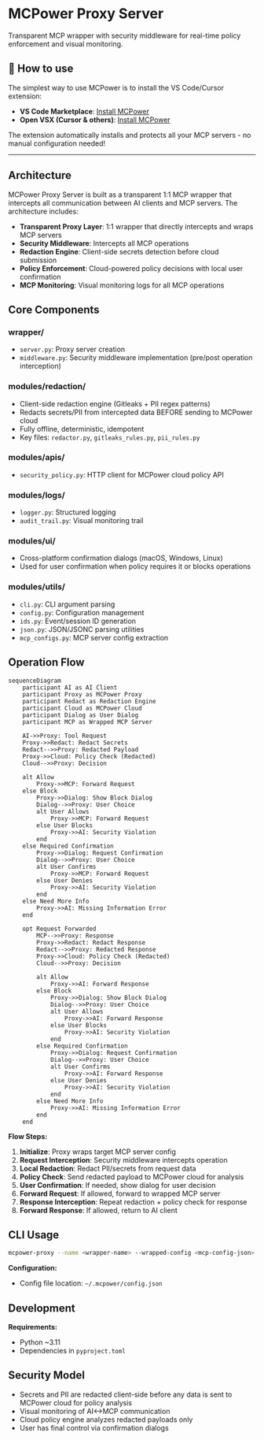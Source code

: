 # MCPower Proxy Server

Transparent MCP wrapper with security middleware for real-time policy enforcement and visual monitoring.

## 🚀 How to use

The simplest way to use MCPower is to install the VS Code/Cursor extension:

- **VS Code Marketplace**: [Install MCPower](https://marketplace.visualstudio.com/items?itemName=mcpower.mcpower)
- **Open VSX (Cursor & others)**: [Install MCPower](https://open-vsx.org/extension/mcpower/mcpower)

The extension automatically installs and protects all your MCP servers - no manual configuration needed!

---

## Architecture

MCPower Proxy Server is built as a transparent 1:1 MCP wrapper that intercepts all communication between AI clients and MCP servers. The architecture includes:

- **Transparent Proxy Layer**: 1:1 wrapper that directly intercepts and wraps MCP servers
- **Security Middleware**: Intercepts all MCP operations
- **Redaction Engine**: Client-side secrets detection before cloud submission
- **Policy Enforcement**: Cloud-powered policy decisions with local user confirmation
- **MCP Monitoring**: Visual monitoring logs for all MCP operations

## Core Components

### wrapper/

- `server.py`: Proxy server creation
- `middleware.py`: Security middleware implementation (pre/post operation interception)

### modules/redaction/

- Client-side redaction engine (Gitleaks + PII regex patterns)
- Redacts secrets/PII from intercepted data BEFORE sending to MCPower cloud
- Fully offline, deterministic, idempotent
- Key files: `redactor.py`, `gitleaks_rules.py`, `pii_rules.py`

### modules/apis/

- `security_policy.py`: HTTP client for MCPower cloud policy API

### modules/logs/

- `logger.py`: Structured logging
- `audit_trail.py`: Visual monitoring trail

### modules/ui/

- Cross-platform confirmation dialogs (macOS, Windows, Linux)
- Used for user confirmation when policy requires it or blocks operations

### modules/utils/

- `cli.py`: CLI argument parsing
- `config.py`: Configuration management
- `ids.py`: Event/session ID generation
- `json.py`: JSON/JSONC parsing utilities
- `mcp_configs.py`: MCP server config extraction

## Operation Flow

```mermaid
sequenceDiagram
    participant AI as AI Client
    participant Proxy as MCPower Proxy
    participant Redact as Redaction Engine
    participant Cloud as MCPower Cloud
    participant Dialog as User Dialog
    participant MCP as Wrapped MCP Server

    AI->>Proxy: Tool Request
    Proxy->>Redact: Redact Secrets
    Redact-->>Proxy: Redacted Payload
    Proxy->>Cloud: Policy Check (Redacted)
    Cloud-->>Proxy: Decision
    
    alt Allow
        Proxy->>MCP: Forward Request
    else Block
        Proxy->>Dialog: Show Block Dialog
        Dialog-->>Proxy: User Choice
        alt User Allows
            Proxy->>MCP: Forward Request
        else User Blocks
            Proxy->>AI: Security Violation
        end
    else Required Confirmation
        Proxy->>Dialog: Request Confirmation
        Dialog-->>Proxy: User Choice
        alt User Confirms
            Proxy->>MCP: Forward Request
        else User Denies
            Proxy->>AI: Security Violation
        end
    else Need More Info
        Proxy->>AI: Missing Information Error
    end
    
    opt Request Forwarded
        MCP-->>Proxy: Response
        Proxy->>Redact: Redact Response
        Redact-->>Proxy: Redacted Response
        Proxy->>Cloud: Policy Check (Redacted)
        Cloud-->>Proxy: Decision
        
        alt Allow
            Proxy->>AI: Forward Response
        else Block
            Proxy->>Dialog: Show Block Dialog
            Dialog-->>Proxy: User Choice
            alt User Allows
                Proxy->>AI: Forward Response
            else User Blocks
                Proxy->>AI: Security Violation
            end
        else Required Confirmation
            Proxy->>Dialog: Request Confirmation
            Dialog-->>Proxy: User Choice
            alt User Confirms
                Proxy->>AI: Forward Response
            else User Denies
                Proxy->>AI: Security Violation
            end
        else Need More Info
            Proxy->>AI: Missing Information Error
        end
    end
```

**Flow Steps:**

1. **Initialize**: Proxy wraps target MCP server config
2. **Request Interception**: Security middleware intercepts operation
3. **Local Redaction**: Redact PII/secrets from request data
4. **Policy Check**: Send redacted payload to MCPower cloud for analysis
5. **User Confirmation**: If needed, show dialog for user decision
6. **Forward Request**: If allowed, forward to wrapped MCP server
7. **Response Interception**: Repeat redaction + policy check for response
8. **Forward Response**: If allowed, return to AI client

## CLI Usage

```bash
mcpower-proxy --name <wrapper-name> --wrapped-config <mcp-config-json>
```

**Configuration:**

- Config file location: `~/.mcpower/config.json`

## Development

**Requirements:**

- Python ~3.11
- Dependencies in `pyproject.toml`

## Security Model

- Secrets and PII are redacted client-side before any data is sent to MCPower cloud for policy analysis
- Visual monitoring of AI<->MCP communication
- Cloud policy engine analyzes redacted payloads only
- User has final control via confirmation dialogs

